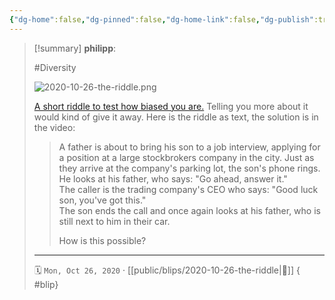 ```yaml
---
{"dg-home":false,"dg-pinned":false,"dg-home-link":false,"dg-publish":true,"tags":["dgblip"],"created-date":"2020-10-26T00:00:00","disabled rules":["yaml-title","yaml-title-alias","file-name-heading"],"title":"philipp @ 2020-10-26","dg-permalink":"2020/10/26/the-riddle/","updated-date":"2025-04-30T22:27:36","dg-path":"blips/2020-10-26-the-riddle.md","permalink":"/2020/10/26/the-riddle/","dgPassFrontmatter":true}
---
```


> [!summary] **philipp**:
>
> #Diversity
>
> ![2020-10-26-the-riddle.png](/img/user/attachments/2020-10-26-the-riddle.png)
>
> [A short riddle to test how biased you
> are.](https://www.youtube.com/watch?v=4kFC7669quE) Telling you more about it
> would kind of give it away. Here is the riddle as text, the solution is in the
> video:
>
> > A father is about to bring his son to a job interview, applying for a position
> > at a large stockbrokers company in the city. Just as they arrive at the
> > company's parking lot, the son's phone rings. He looks at his father, who
> > says: "Go ahead, answer it."  
> > The caller is the trading company's CEO who says: "Good luck son, you've got
> > this."  
> > The son ends the call and once again looks at his father, who is still next to
> > him in their car.
> >
> > How is this possible?
> - - -
>
> 🗓️ `Mon, Oct 26, 2020` · [[public/blips/2020-10-26-the-riddle\|🔗]]
{ #blip}

